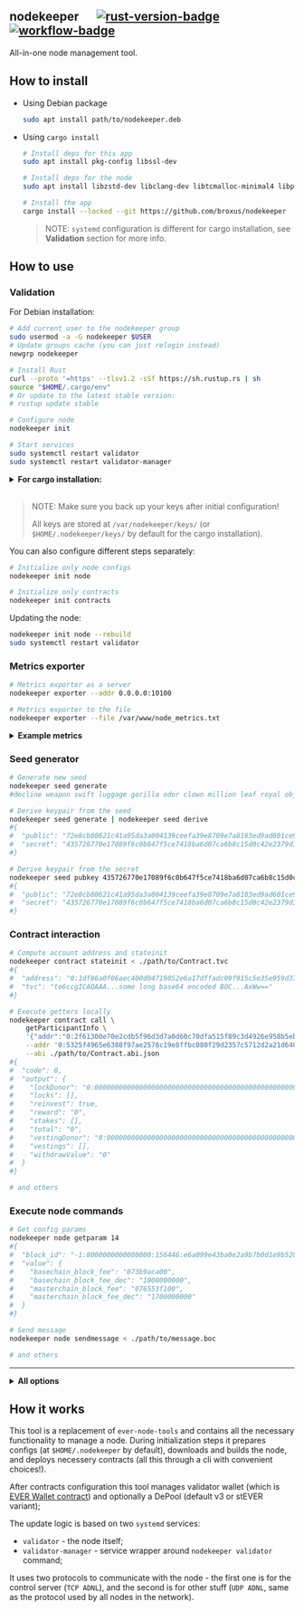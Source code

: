 ## nodekeeper &emsp; [![rust-version-badge]][rust-version-link] [![workflow-badge]][workflow-link]

[rust-version-badge]: https://img.shields.io/badge/rustc-1.67+-lightgray.svg
[rust-version-link]: https://blog.rust-lang.org/2023/01/26/Rust-1.67.0.html
[workflow-badge]: https://img.shields.io/github/actions/workflow/status/broxus/nodekeeper/master.yml?branch=master
[workflow-link]: https://github.com/broxus/nodekeeper/actions?query=workflow%3Amaster

All-in-one node management tool.

## How to install

* Using Debian package
  ```bash
  sudo apt install path/to/nodekeeper.deb
  ```

* Using `cargo install`
  ```bash
  # Install deps for this app
  sudo apt install pkg-config libssl-dev

  # Install deps for the node
  sudo apt install libzstd-dev libclang-dev libtcmalloc-minimal4 libprotobuf-dev libgoogle-perftools-dev

  # Install the app
  cargo install --locked --git https://github.com/broxus/nodekeeper
  ```

  > NOTE: `systemd` configuration is different for cargo installation,
    see **Validation** section for more info.

## How to use

### Validation

For Debian installation:
```bash
# Add current user to the nodekeeper group
sudo usermod -a -G nodekeeper $USER
# Update groups cache (you can just relogin instead)
newgrp nodekeeper

# Install Rust
curl --proto '=https' --tlsv1.2 -sSf https://sh.rustup.rs | sh
source "$HOME/.cargo/env"
# Or update to the latest stable version:
# rustup update stable

# Configure node
nodekeeper init

# Start services
sudo systemctl restart validator
sudo systemctl restart validator-manager
```

<details><summary><b>For cargo installation:</b></summary>
<p>

```bash
# Optionally configure root directory:
# export NODEKEEPER_ROOT=/var/nodekeeper
#
# Or explicitly specify it as a param, e.g.:
# nodekeeper --root /var/nodekeeper init

# Configure node
nodekeeper init

sudo $(which nodekeeper) init systemd
```

</p>
</details>
<br>

> NOTE: Make sure you back up your keys after initial configuration!
>
> All keys are stored at `/var/nodekeeper/keys/` (or `$HOME/.nodekeeper/keys/` by default for the cargo installation).

You can also configure different steps separately:

```bash
# Initialize only node configs
nodekeeper init node

# Initialize only contracts
nodekeeper init contracts
```

Updating the node:

```bash
nodekeeper init node --rebuild
sudo systemctl restart validator
```

### Metrics exporter

```bash
# Metrics exporter as a server
nodekeeper exporter --addr 0.0.0.0:10100

# Metrics exporter to the file
nodekeeper exporter --file /var/www/node_metrics.txt
```

<details><summary><b>Example metrics</b></summary>
<p>

```
collected_at 1669042606
node_ready 1
node_version_major 0
node_version_minor 51
node_version_patch 1
mc_seqno 155886
mc_time 1669042601
mc_time_diff 5
sc_time_diff 5
in_current_vset{adnl="d5af8f62c027774831aea3fe00d78fc78ed69f233d885382e72f9adefd8c4f05"} 1
in_next_vset 0
```

</p>
</details>

### Seed generator

```bash
# Generate new seed
nodekeeper seed generate
#decline weapon swift luggage gorilla odor clown million leaf royal object movie

# Derive keypair from the seed
nodekeeper seed generate | nodekeeper seed derive
#{
#  "public": "72e8cb80621c41a95da3a004139ceefa39e8709e7a8183ed9ad601ce9a13714d",
#  "secret": "435726770e17089f6c0b647f5ce7418ba6d07ca6b8c15d0c42e2379d1a09b6cc"
#}

# Derive keypair from the secret
nodekeeper seed pubkey 435726770e17089f6c0b647f5ce7418ba6d07ca6b8c15d0c42e2379d1a09b6cc
#{
#  "public": "72e8cb80621c41a95da3a004139ceefa39e8709e7a8183ed9ad601ce9a13714d",
#  "secret": "435726770e17089f6c0b647f5ce7418ba6d07ca6b8c15d0c42e2379d1a09b6cc"
#}
```

### Contract interaction

```bash
# Compute account address and stateinit
nodekeeper contract stateinit < ./path/to/Contract.tvc
#{
#  "address": "0:1df86a0f06aec400d04719052e6a17dffadc09f915c5e35e959d37d59beb7ac3",
#  "tvc": "te6ccgICAQAAA...some long base64 encoded BOC...AxWw=="
#}

# Execute getters locally
nodekeeper contract call \
    getParticipantInfo \
    '{"addr":"0:2f61300e70e2cdb5f96d3d7a0d60c70dfa515f89c3d4926e958b5eb147977469"}' \
    --addr '0:5325f4965e6388f97ae2578c19e8ffbc080f29d2357c5712d2a21d640dc10fb7' \
    --abi ./path/to/Contract.abi.json
#{
#  "code": 0,
#  "output": {
#    "lockDonor": "0:0000000000000000000000000000000000000000000000000000000000000000",
#    "locks": [],
#    "reinvest": true,
#    "reward": "0",
#    "stakes": [],
#    "total": "0",
#    "vestingDonor": "0:0000000000000000000000000000000000000000000000000000000000000000",
#    "vestings": [],
#    "withdrawValue": "0"
#  }
#}

# and others
```

### Execute node commands

```bash
# Get config params
nodekeeper node getparam 14
#{
#  "block_id": "-1:8000000000000000:156446:e6a099e43ba0e2a9b7b0d1e9b5207cef4e0e54c1dc2ea8811f0877ad78516bc0:fdca14025ba3b16b4286a561b7ade73f3e26a0224e9492cefc77b83ed649f37d",
#  "value": {
#    "basechain_block_fee": "073b9aca00",
#    "basechain_block_fee_dec": "1000000000",
#    "masterchain_block_fee": "076553f100",
#    "masterchain_block_fee_dec": "1700000000"
#  }
#}

# Send message
nodekeeper node sendmessage < ./path/to/message.boc

# and others
```

---

<details><summary><b>All options</b></summary>
<p>

```
Usage: nodekeeper [--root <root>] <command> [<args>]

All-in-one node management tool.

Options:
  --root            path to the root directory
  --help            display usage information

Commands:
  init              Prepares configs and binaries
  validator         Validation manager service
  contract          Contract interaction stuff
  exporter          Prometheus metrics exporter
  node              Raw node tools operations
  seed              Seed utils
```

</p>
</details>

## How it works

This tool is a replacement of `ever-node-tools` and contains all the necessary functionality to manage a node.
During initialization steps it prepares configs (at `$HOME/.nodekeeper` by default), downloads and builds the node,
and deploys necessery contracts (all this through a cli with convenient choices!).

After contracts configuration this tool manages validator wallet (which is [EVER Wallet contract](https://github.com/broxus/ever-wallet-contract))
and optionally a DePool (default v3 or stEVER variant);

The update logic is based on two `systemd` services:

- `validator` - the node itself;
- `validator-manager` - service wrapper around `nodekeeper validator` command;

It uses two protocols to communicate with the node - the first one is for the control server (`TCP ADNL`),
and the second is for other stuff (`UDP ADNL`, same as the protocol used by all nodes in the network).
